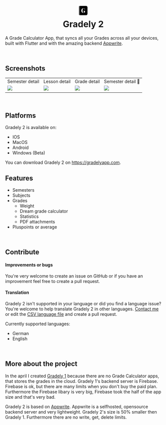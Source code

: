  # <center><img src="./assets/images/macOSlogo.png" width="40"/> </br>Gradely 2</center>


A Grade Calculator App, that syncs all your Grades across all your devices, built with Flutter and with the amazing backend [Appwrite](https://appwrite.io).

<br>

## Screenshots

<table>
  <tr>
    <td>Semester detail</td>
     <td>Lesson detail</td>
     <td>Grade detail</td>
     <td>Semester detail  🌙</td>
  </tr>
  <tr>
    <td><img src="https://cloud.eliasschneider.com/apps/files_sharing/publicpreview/SGnBP9nw7deaqGC?file=/home.png&fileId=575563&x=2880&y=1800&a=true" width="175"/></td>
    <td><img src="https://cloud.eliasschneider.com/apps/files_sharing/publicpreview/SGnBP9nw7deaqGC?file=/grades.png&fileId=575571&x=2880&y=1800&a=true" width="175"/></td>
    <td><img src="https://cloud.eliasschneider.com/apps/files_sharing/publicpreview/SGnBP9nw7deaqGC?file=/grade.png&fileId=575621&x=2880&y=1800&a=true" width="175"/></td>
    <td><img src="https://cloud.eliasschneider.com/apps/files_sharing/publicpreview/SGnBP9nw7deaqGC?file=/home-dark.png&fileId=575568&x=2880&y=1800&a=true" width="175"/></td>
  </tr>
 </table>
 
<br>

## Platforms
Gradely 2 is available on:

- IOS
- MacOS
- Android
- Windows (Beta)

You can download Gradely 2 on https://gradelyapp.com.

## Features
- Semesters
- Subjects
- Grades
  - Weight
  - Dream grade calculator
  - Statistics
  - PDF attachments
- Pluspoints or average

<br>

## Contribute

#### Improvements or bugs

You're very welcome to create an issue on GitHub or if you have an improvement feel free to create a pull request.

#### Translation

Gradely 2 isn't supported in your language or did you find a language issue? You're welcome to help translate Gradely 2 in other languages. [Contact me](mailto:elias@eliasschneider.com) or edit the [CSV language file](https://github.com/generalxhd/Gradely2/blob/master/assets/translations/gradelyTranslation.csv) and create a pull request.

Currently supported languages:
- German
- English

<br>

## More about the project

In the april I created [Gradely 1](https://gradelyapp.com/gradely1) because there are no Grade Calculator apps, that stores the grades in the cloud.
Gradely 1's backend server is Firebase. Firebase is ok, but there are many limits when you don't buy the paid plan. Furthermore the Firebase libary is very big, Firebase took the half of the app size and that's very bad.

Gradely 2 is based on [Appwrite](https://appwrite.io). Appwrite is a selfhosted, opensource backend server and very lightweight. Gradely 2's size is 50% smaller then Gradely 1. Furthermore there are no write, get, delete limits. 

